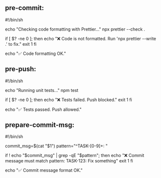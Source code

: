 ﻿## pre-commit:

#!/bin/sh

echo "Checking code formatting with Prettier..."
npx prettier --check .

if [ $? -ne 0 ]; then
echo "❌ Code is not formatted. Run 'npx prettier --write .' to fix."
exit 1
fi

echo "✅ Code formatting OK."

## pre-push:

#!/bin/sh

echo "Running unit tests..."
npm test

if [ $? -ne 0 ]; then
echo "❌ Tests failed. Push blocked."
exit 1
fi

echo "✅ Tests passed. Push allowed."

## prepare-commit-msg:

#!/bin/sh

commit_msg=$(cat "$1")
pattern="^TASK-[0-9]+: "

if ! echo "$commit_msg" | grep -qE "$pattern"; then
echo "❌ Commit message must match pattern: TASK-123: Fix something"
exit 1
fi

echo "✅ Commit message format OK."
